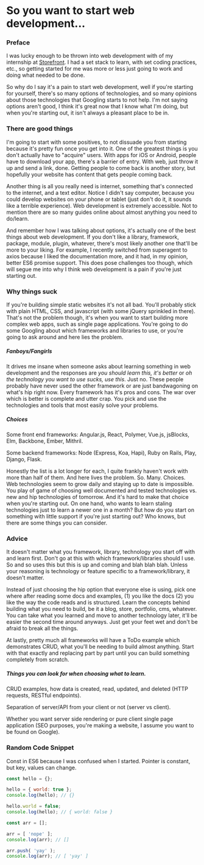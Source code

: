 # So you want to start web development...
<!---
Why I think getting started with web development is a pain in it's current
state and what advice I would give as you start out.
-->

### Preface

I was lucky enough to be thrown into web development with of my internship at
[Storefront](https://thestorefront.com). I had a set stack to learn, with set
coding practices, etc., so getting started for me was more or less just going
to work and doing what needed to be done.

So why do I say it's a pain to start web development, well if you're
starting for yourself, there's so many options of technologies, and so many
opinions about those technologies that Googling starts to not help. I'm not
saying options aren't good, I think it's great now that I know what I'm doing,
but when you're starting out, it isn't always a pleasant place to be in.

### There are good things

I'm going to start with some positives, to not dissuade you from starting
because it's pretty fun once you get into it. One of the greatest things is
you don't actually have to "acquire" users. With apps for iOS or Android, people
have to download your app, there's a barrier of entry. With web, just throw it
up and send a link, done. Getting people to come back is another story, but
hopefully your website has content that gets people coming back.

Another thing is all you really need is internet, something that's connected
to the internet, and a text editor. Notice I didn't say computer, because you
could develop websites on your phone or tablet (just don't do it, it sounds like
a terrible experience). Web development is extremely accessible. Not to mention
there are so many guides online about almost anything you need to do/learn.

And remember how I was talking about options, it's actually one of the best
things about web development. If you don't like a library, framework, package,
module, plugin, whatever, there's most likely another one that'll be more to
your liking. For example, I recently switched from superagent to axios because
I liked the documentation more, and it had, in my opinion, better ES6 promise
support. This does pose challenges too though, which will segue me into why
I think web development is a pain if you're just starting out.

### Why things suck

If you're building simple static websites it's not all bad. You'll probably
stick with plain HTML, CSS, and javascript (with some jQuery sprinkled in
there). That's not the problem though, it's when you want to start building more
complex web apps, such as single page applications. You're going to do some
Googling about which frameworks and libraries to use, or you're going to ask
around and here lies the problem.

##### Fanboys/Fangirls

It drives me insane when someone asks about learning something in web development
and the responses are *you should learn this, it's better* or *oh the technology
you want to use sucks, use this*. Just no. These people probably have never used
the other framework or are just bandwagoning on what's hip right now. Every
framework has it's pros and cons. The war over which is better is complete and
utter crap. You pick and use the technologies and tools that most easily solve
your problems.

##### Choices

Some front end frameworks: Angular.js, React, Polymer, Vue.js, jsBlocks, Elm,
Backbone, Ember, Mithril.

Some backend frameworks: Node (Express, Koa, Hapi), Ruby on Rails, Play, Django,
Flask.

Honestly the list is a lot longer for each, I quite frankly haven't work with
more than half of them. And here lives the problem. So. Many. Choices.
Web technologies seem to grow daily and staying up to date is impossible. You
play of game of choosing well documented and tested technologies vs. new and hip
technologies of tomorrow. And it's hard to make that choice when you're starting
out. On one hand, who wants to learn staling technologies just to learn a newer
one in a month? But how do you start on something with little support if you're
just starting out? Who knows, but there are some things you can consider.

### Advice

It doesn't matter what you framework, library, technology you start off with and
learn first. Don't go at this with which framework/libraries should I use.
So and so uses this but this is up and coming and blah blah blah. Unless your
reasoning is technology or feature specific to a framework/library, it doesn't
matter.

Instead of just choosing the hip option that everyone else is using, pick one
where after reading some docs and examples, (1) you like the docs (2) you like
the way the code reads and is structured. Learn the concepts behind building
what you need to build, be it a blog, store, portfolio, cms, whatever. You can
take what you learned and move to another technology later, it'll be easier the
second time around anyways. Just get your feet wet and don't be afraid to break
all the things.

At lastly, pretty much all frameworks will have a ToDo example which
demonstrates CRUD, what you'll be needing to build almost anything. Start with
that exactly and replacing part by part until you can build something completely
from scratch.

##### Things you can look for when choosing what to learn.

CRUD examples, how data is created, read, updated, and deleted (HTTP requests,
RESTful endpoints).

Separation of server/API from your client or not (server vs client).

Whether you want server side rendering or pure client single page application
(SEO purposes, you're making a website, I assume you want to be found on
Google).

### Random Code Snippet

Const in ES6 because I was confused when I started. Pointer is constant, but
key, values can change.

```js
const hello = {};

hello = { world: true };
console.log(hello); // {}

hello.world = false;
console.log(hello); // { world: false }

const arr = [];

arr = [ 'nope' ];
console.log(arr); // []

arr.push( 'yay' );
console.log(arr); // [ 'yay' ]
```
